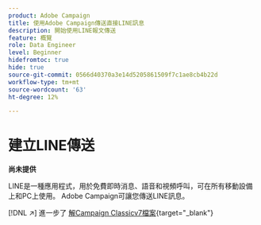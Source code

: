 ```yaml
---
product: Adobe Campaign
title: 使用Adobe Campaign傳送直接LINE訊息
description: 開始使用LINE報文傳送
feature: 概覽
role: Data Engineer
level: Beginner
hidefromtoc: true
hide: true
source-git-commit: 0566d40370a3e14d5205861509f7c1ae8cb4b22d
workflow-type: tm+mt
source-wordcount: '63'
ht-degree: 12%

---
```


# 建立LINE傳送


**尚未提供**


LINE是一種應用程式，用於免費即時消息、語音和視頻呼叫，可在所有移動設備上和PC上使用。 Adobe Campaign可讓您傳送LINE訊息。

[!DNL :arrow_upper_right:] 進一步了 [解Campaign Classicv7檔案](https://experienceleague.adobe.com/docs/campaign-classic/using/sending-messages/line-channel.html?lang=zh-Hant){target=&quot;_blank&quot;}

